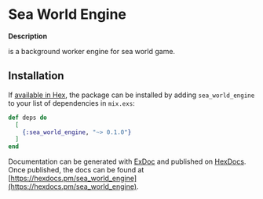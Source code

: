# Sea World Engine

**Description**

is a background worker engine for sea world game.

## Installation

If [available in Hex](https://hex.pm/docs/publish), the package can be installed
by adding `sea_world_engine` to your list of dependencies in `mix.exs`:

```elixir
def deps do
  [
    {:sea_world_engine, "~> 0.1.0"}
  ]
end
```

Documentation can be generated with [ExDoc](https://github.com/elixir-lang/ex_doc)
and published on [HexDocs](https://hexdocs.pm). Once published, the docs can
be found at [https://hexdocs.pm/sea_world_engine](https://hexdocs.pm/sea_world_engine).

